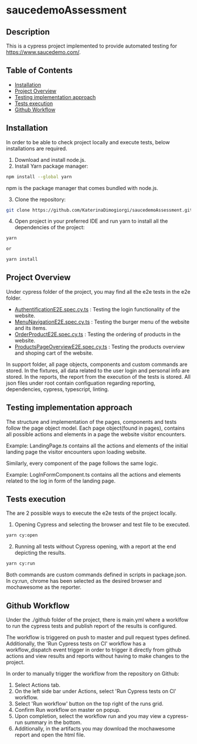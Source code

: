 # saucedemoAssessment

## Description

This is a cypress project implemented to provide automated testing for https://www.saucedemo.com/. 

## Table of Contents 

- [Installation](#installation)
- [Project Overview](#projectoverview)
- [Testing implementation approach](#testingimplementationapproach)
- [Tests execution](#testsexecution)
- [Github Workflow](#githubworkflows)

## Installation

In order to be able to check project locally and execute tests, below installations are required.

1. Download and install node.js.
2. Install Yarn package manager:

```bash
npm install --global yarn
```

npm is the package manager that comes bundled with node.js.

3. Clone the repository:

```bash
git clone https://github.com/KaterinaDimogiorgi/saucedemoAssessment.git
```

4. Open project in your preferred IDE and run yarn to install all the dependencies of the project:

```bash
yarn 

or 

yarn install
```

## Project Overview

Under cypress folder of the project, you may find all the e2e tests in the e2e folder.

- [AuthentificationE2E.spec.cy.ts](/cypress/e2e/AuthentificationE2E.spec.cy.ts) :
  Testing the login functionality of the website.
- [MenuNavigationE2E.spec.cy.ts](/cypress/e2e/MenuNavigationE2E.spec.cy.ts) :
  Testing the burger menu of the website and its items.
- [OrderProductE2E.spec.cy.ts](/cypress/e2e/OrderProductE2E.spec.cy.ts) :
  Testing the ordering of products in the website.
- [ProductsPageOverviewE2E.spec.cy.ts](/cypress/e2e/ProductsPageOverviewE2E.spec.cy.ts) :
  Testing the products overview and shoping cart of the website.

In support folder, all page objects, components and custom commands are stored.
In the fixtures, all data related to the user login and personal info are stored.
In the reports, the report from the execution of the tests is stored.
All json files under root contain configuation regarding reporting, dependencies, cypress, typescript, linting.

## Testing implementation approach

The structure and implementation of the pages, components and tests follow the page object model.
Each page object(found in pages), contains all possible actions and elements in a page the website visitor encounters.

Example: LandingPage.ts contains all the actions and elements of the initial landing page the visitor encounters upon loading website.

Similarly, every component of the page follows the same logic.

Example: LogInFormComponent.ts contains all the actions and elements related to the log in form of the landing page.

## Tests execution

The are 2 possible ways to execute the e2e tests of the project locally.

1. Opening Cypress and selecting the browser and test file to be executed.

```bash
yarn cy:open
```

2. Running all tests without Cypress opening, with a report at the end depicting the results.

```bash
yarn cy:run
```

Both commands are custom commands defined in scripts in package.json.
In cy:run, chrome has been selected as the desired browser and mochawesome as the reporter.

## Github Workflow

Under the ./github folder of the project, there is main.yml where a worklfow to run the cypress tests and 
publish report of the results is configured. 

The workflow is triggered on push to master and pull request types defined. 
Additionally, the 'Run Cypress tests on CI' workflow has a workflow_dispatch event trigger in order to trigger it directly from github actions
and view results and reports without having to make changes to the project.

In order to manually trigger the workflow from the repository on Github:

1. Select Actions tab.
2. On the left side bar under Actions, select 'Run Cypress tests on CI' workflow. 
3. Select 'Run workflow' button on the top right of the runs grid.
4. Confirm Run workflow on master on popup.
5. Upon completion, select the workflow run and you may view a cypress-run summary in the bottom.
6. Additionally, in the artifacts you may download the mochawesome report and open the html file.
